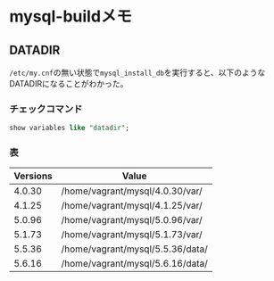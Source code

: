# mysql-buildメモ

## DATADIR

`/etc/my.cnf`の無い状態で`mysql_install_db`を実行すると、以下のようなDATADIRになることがわかった。

### チェックコマンド

```sql
show variables like "datadir";
```

### 表

| Versions | Value                            |
|----------|----------------------------------|
| 4.0.30   | /home/vagrant/mysql/4.0.30/var/  |
| 4.1.25   | /home/vagrant/mysql/4.1.25/var/  |
| 5.0.96   | /home/vagrant/mysql/5.0.96/var/  |
| 5.1.73   | /home/vagrant/mysql/5.1.73/var/  |
| 5.5.36   | /home/vagrant/mysql/5.5.36/data/ |
| 5.6.16   | /home/vagrant/mysql/5.6.16/data/ |
```